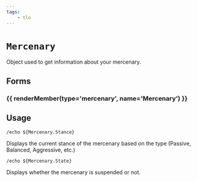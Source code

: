 ```yaml
---
tags:
    - tlo
---
```

# `Mercenary`

Object used to get information about your mercenary.

## Forms

### {{ renderMember(type='mercenary', name='Mercenary') }}


## Usage

```
/echo ${Mercenary.Stance}
```

Displays the current stance of the mercenary based on the type (Passive, Balanced, Aggressive, etc.)

```
/echo ${Mercenary.State}
```

Displays whether the mercenary is suspended or not.

[mercenary]: ../data-types/datatype-mercenary.md